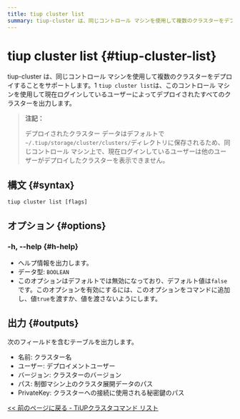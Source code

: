 ```yaml
---
title: tiup cluster list
summary: tiup-cluster は、同じコントロール マシンを使用して複数のクラスターをデプロイすることをサポートします。tiup cluster list` コマンドは、現在ログインしているユーザーによってデプロイされたすべてのクラスターを出力します。デプロイされたクラスター データは、`~/.tiup/ storage/cluster/clusters/` ディレクトリに保存されます。ユーザーは、クラスター名、デプロイ ユーザー、バージョン、パス、およびクラスターへの接続に使用された秘密キーを表示できます。
---
```


# tiup cluster list {#tiup-cluster-list}

tiup-cluster は、同じコントロール マシンを使用して複数のクラスターをデプロイすることをサポートします。1 `tiup cluster list`は、このコントロール マシンを使用して現在ログインしているユーザーによってデプロイされたすべてのクラスターを出力します。

> **注記：**
>
> デプロイされたクラスター データはデフォルトで`~/.tiup/storage/cluster/clusters/`ディレクトリに保存されるため、同じコントロール マシン上で、現在ログインしているユーザーは他のユーザーがデプロイしたクラスターを表示できません。

## 構文 {#syntax}

```shell
tiup cluster list [flags]
```

## オプション {#options}

### -h, --help {#h-help}

-   ヘルプ情報を出力します。
-   データ型: `BOOLEAN`
-   このオプションはデフォルトでは無効になっており、デフォルト値は`false`です。このオプションを有効にするには、このオプションをコマンドに追加し、値`true`を渡すか、値を渡さないようにします。

## 出力 {#outputs}

次のフィールドを含むテーブルを出力します。

-   名前: クラスター名
-   ユーザー: デプロイメントユーザー
-   バージョン: クラスターのバージョン
-   パス: 制御マシン上のクラスタ展開データのパス
-   PrivateKey: クラスターへの接続に使用される秘密鍵のパス

[&lt;&lt; 前のページに戻る - TiUPクラスタコマンド リスト](/tiup/tiup-component-cluster.md#command-list)

